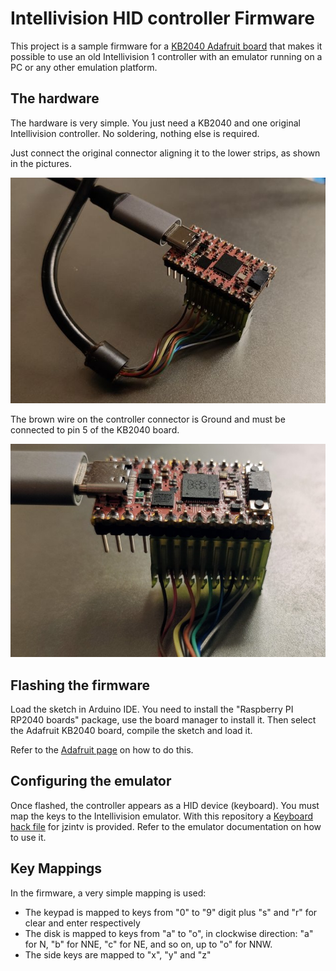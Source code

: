 # Intellivision HID controller Firmware

This project is a sample firmware for a [KB2040 Adafruit board](https://learn.adafruit.com/adafruit-kb2040) that makes it possible to use an old Intellivision 1 controller with an emulator running on a PC or any other emulation platform.

## The hardware

The hardware is very simple. You just need a KB2040 and one original Intellivision controller. No soldering, nothing else is required.

Just connect the original connector aligning it to the lower strips, as shown in the pictures. 

![Connection to the Intellivision controller](img/connect1.jpg)

The brown wire on the controller connector is Ground and must be connected to pin 5 of the KB2040 board.

![Pin 5 must be connected to the brown wire of the Intellivision controller](img/connect2.jpg)

## Flashing the firmware

Load the sketch in Arduino IDE. You need to install the "Raspberry PI RP2040 boards" package, use the board manager to install it. Then select the Adafruit KB2040 board, compile the sketch and load it.

Refer to the [Adafruit page](https://learn.adafruit.com/adafruit-kb2040/arduino-ide-setup) on how to do this.

## Configuring the emulator 

Once flashed, the controller appears as a HID device (keyboard). You must map the keys to the Intellivision emulator. With this repository a [Keyboard hack file](hackfile.cfg) for jzintv is provided. Refer to the emulator documentation on how to use it.

## Key Mappings

In the firmware, a very simple mapping is used:

- The keypad is mapped to keys from "0" to "9" digit plus "s" and "r" for clear and enter respectively
- The disk is mapped to keys from "a" to "o", in clockwise direction: "a" for N, "b" for NNE, "c" for NE, and so on, up to "o"  for NNW.
- The side keys are mapped to "x", "y" and "z"

